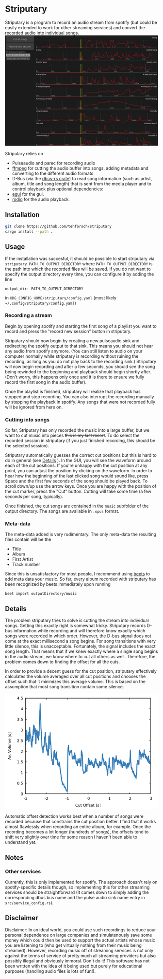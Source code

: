 # Striputary
Striputary is a program to record an audio stream from spotify (but could be easily extended to work for other streaming services) and convert the recorded audio into individual songs. 
![Graphical user interface](https://github.com/tehforsch/striputary/blob/master/pics/gui.png?raw=true)


Striputary relies on 
* Pulseaudio and parec for recording audio
* [ffmpeg](https://github.com/FFmpeg/FFmpeg/tree/master) for cutting the audio buffer into songs, adding metadata and converting to the different audio formats
* D-Bus (via the [dbus-rs crate](https://github.com/diwic/dbus-rs)) to read song information (such as artist, album, title and song length) that is sent from the media player and to control playback
plus optional dependencies:
* [egui](https://github.com/emilk/egui) for the gui.
* [rodio](https://github.com/RustAudio/rodio) for the audio playback.

## Installation
```bash
git clone https://github.com/tehforsch/striputary
cargo install --path .
```

## Usage
If the installation was succesful, it should be possible to start striputary via `striputary PATH_TO_OUTPUT_DIRECTORY` where `PATH_TO_OUTPUT_DIRECTORY` is the path into which the recorded files will be saved.
If you do not want to specify the output directory every time, you can configure it by adding the line

```
output_dir: PATH_TO_OUTPUT_DIRECTORY
```

in `XDG_CONFIG_HOME/striputary/config.yaml` (most likely `~/.config/striputary/config.yaml`)

### Recording a stream
Begin by opening spotify and starting the first song of a playlist you want to record and press the "record new session" button in striputary.

Striputary should now begin by creating a new pulseaudio sink and redirecting the spotify output to that sink. This means you should not hear any audio from spotify anymore. (You can still listen to audio on your computer normally while striputary is recording without ruining the recording, as long as you do not play back to the recording sink.)
Striputary will now begin recording and after a few seconds, you should see the song being rewinded to the beginning and playback should begin shortly after. (Don't worry, this happens only once and it is there to ensure we fully record the first song in the audio buffer).

Once the playlist is finished, striputary will realize that playback has stopped and stop recording. You can also interrupt the recording manually by stopping the playback in spotify. Any songs that were not recorded fully will be ignored from here on.

### Cutting into songs
So far, Striputary has only recorded the music into a large buffer, but we want to cut music into pieces ~~this is my last resort~~. To do select the recorded session in striputary (if you just finished recording, this should be the selected session).

Striputary automatically guesses the correct cut positions but this is hard to do in general (see [Details](#details) ). In the GUI, you will see the waveform around each of the cut positions. If you're unhappy with the cut position at any point, you can adjust the position by clicking on the waveform. In order to hear how the beginning of the last clicked song would sound like, press Space and the first few seconds of the song should be played back.
To scroll down/up use the arrow keys. Once you are happy with the position of the cut marker, press the "Cut" button. Cutting will take some time (a few seconds per song, typically).

Once finished, the cut songs are contained in the `music` subfolder of the output directory. The songs are available in `.opus` format.

### Meta-data
The meta-data added is very rudimentary. The only meta-data the resulting files contain will be the 
* Title
* Album
* First Artist
* Track number

Since this is unsatisfactory for most people, I recommend using [beets](http://beets.io/) to add meta data your music. So far, every album recorded with striputary has been recognized by beets immediately upon running
```
beet import outputDirectory/music
```

## Details
The problem striputary tries to solve is cutting the stream into individual songs. Getting this exactly right is somewhat tricky. Striputary records D-bus information while recording and will therefore know exactly which songs were recorded in which order. However, the D-bus signal does not come at the exact millisecond a song begins. For song transitions with very little silence, this is unacceptable. Fortunately, the signal includes the exact song length. That means that if we knew exactly where a single song begins in the audio stream, we know where to cut all others as well. Therefore, the problem comes down to finding the offset for all the cuts.

In order to provide a decent guess for the cut position, striputary effectively calculates the volume averaged over all cut positions and chooses the offset such that it minimizes this average volume. This is based on the assumption that most song transition contain some silence. 

![Average volume at cuts over cut offset](https://github.com/tehforsch/striputary/blob/master/pics/volumePlot.png?raw=true)

Automatic offset detection works best when a number of songs were recorded because that constrains the cut position better. I find that it works almost flawlessly when recording an entire album, for example. Once the recording becomes a lot longer (hundreds of songs), the offsets tend to shift very slightly over time for some reason I haven't been able to understand yet. 

## Notes
### Other services
Currently, this is only implemented for spotify. The approach doesn't rely on spotify-specific details though, so implementing this for other streaming services should be straightforward (It comes down to simply adding the corresponding dbus bus name and the pulse audio sink name entry in `src/service_config.rs`). 

## Disclaimer
Disclaimer: In an ideal world, you could use such recordings to reduce your personal dependence on large companies and simulatenously save some money which could then be used to support the actual artists whose music you are listening to (who get virtually nothing from their music being streamed). However, recording music off of streaming services is not only against the terms of service of pretty much all streaming providers but also possibly illegal and obviously immoral. Don't do it! This software has not been written with the idea of it being used but purely for educational purposes (handling audio files is lots of fun!).
